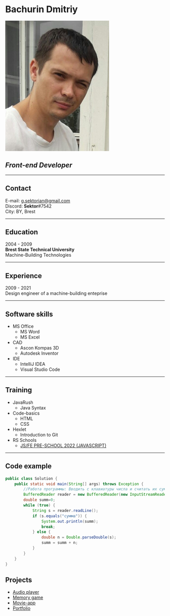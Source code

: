 # Bachurin Dmitriy
![My photo](./Avatar.jpg)
## *Front-end Developer*
---
## Contact

E-mail: g.sektorian@gmail.com <br>
Discord: **Sektor**#7542<br>
City: BY, Brest

---
## Education
2004 - 2009<br>
**Brest State Technical University**<br>
Machine-Building Technologies

---
## Experience
2009 - 2021<br>
Design engineer of a machine-building enteprise

---
## Software skills
* MS Office
  * MS Word
  * MS Excel
* CAD
   * Ascon Kompas 3D
   * Autodesk Inventor
* IDE
   * IntelliJ IDEA
   * Visual Studio Code
---
## Training
* JavaRush
   * Java Syntax
* Code-basics
   * HTML
   * CSS
* Hexlet
   * Introduction to Git
* RS Schools
   * [JS/FE PRE-SCHOOL 2022 (JAVASCRIPT)](https://app.rs.school/certificate/7tww8mta)
---
## Code example
```java
public class Solution {
    public static void main(String[] args) throws Exception {
        //Работа программы: Вводить с клавиатуры числа и считать их сумму, пока пользователь не введет слово "сумма".
        BufferedReader reader = new BufferedReader(new InputStreamReader(System.in));
        double summ=0;
        while (true) {
            String s = reader.readLine();
            if (s.equals("сумма")) {
                System.out.println(summ);
                break;
            } else {
                double n = Double.parseDouble(s);
                summ = summ + n;
            }
        }
    }
}

```
## Projects
* [Audio player](https://sektorian.github.io/rss_projects/audio-player/)
* [Memory game](https://sektorian.github.io/rss_projects/memory-game/)
* [Movie-app](https://sektorian.github.io/rss_projects/movie-app/)
* [Portfolio](https://sektorian.github.io/rss_projects/portfolio-rise/)